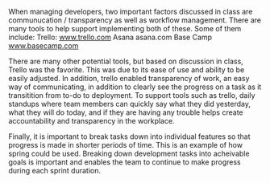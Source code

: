 When managing developers, two important factors discussed in class are communucation / transparency as well as workflow management.
There are many tools to help support implementing both of these.  Some of them include: 
Trello: www.trello.com
Asana asana.com
Base Camp www.basecamp.com

There are many other potential tools, but based on discussion in class, Trello was the favorite.  This was due to its ease of use and 
ability to be easily adjusted.  In addition, trello enabled transparency of work, an easy way of communicating, in addition to clearly 
see the progress on a task as it transitition from to-do to deployment.  To support tools such as trello, daily standups where team members
can quickly say what they did yesterday, what they will do today, and if they are having any trouble helps create accountability and transparency
in the workplace.

Finally, it is important to break tasks down into individual features so that progress is made in shorter periods of time.  This is an example of 
how spring  could be used.  Breaking down development tasks into acheivable goals is important and enables the team to continue to make 
progress during each sprint duration.
